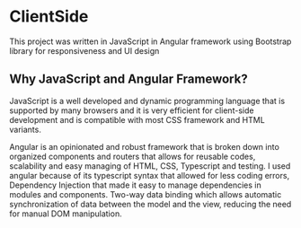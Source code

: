 # ClientSide

This project was written in JavaScript in Angular framework using Bootstrap library for responsiveness and UI design

## Why JavaScript and Angular Framework?

JavaScript is a well developed and dynamic programming language that is supported by many browsers and it is very efficient for client-side development and is compatible with most CSS framework and HTML variants.

Angular is an opinionated and robust framework that is broken down into organized components and routers that allows for reusable codes, scalability and easy managing of HTML, CSS, Typescript and testing.
I used angular because of its typescript syntax that allowed for less coding errors, Dependency Injection that made it easy to manage dependencies in modules and components. Two-way data binding which allows automatic synchronization of data between the model and the view, reducing the need for manual DOM manipulation.


